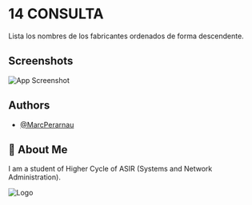 # 14 CONSULTA
Lista los nombres de los fabricantes ordenados de forma descendente.

## Screenshots

![App Screenshot](https://github.com/MarcPerarnau/MYSQL/assets/151735878/f3ecd277-da3f-4349-b2b2-3a060f47d8c9)



## Authors

- [@MarcPerarnau](https://github.com/MarcPerarnau)


## 🚀 About Me
I am a student of Higher Cycle of ASIR (Systems and Network Administration).


![Logo](https://github.com/MarcPerarnau/MV/assets/151735878/dbd36d50-971f-4147-8b66-0c489954895e)
